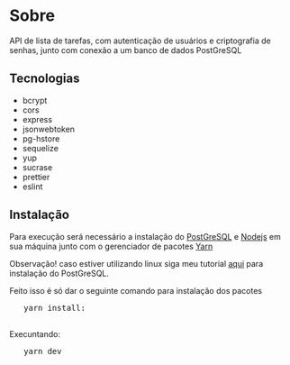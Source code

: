# Sobre
API de lista de tarefas, com autenticação de usuários e criptografia de senhas, junto com conexão a um banco de dados PostGreSQL

<section>
<h2>Tecnologias</h2>
  <ul>
    <li>bcrypt</li>
    <li>cors</li>
    <li>express</li>
    <li>jsonwebtoken</li>
    <li>pg-hstore</li>
    <li>sequelize</li>
    <li>yup</li>
    <li>sucrase</li>
    <li>prettier</li>
    <li>eslint</li>
  </ul>
</section>
<section>
<section>
  <h2>Instalação</h2>
  <p>Para execução será necessário a instalação do <a href="https://www.postgresql.org/">PostGreSQL</a> e <a href="https://nodejs.org/en/">Nodejs</a> em sua máquina junto com o gerenciador de pacotes <a href="https://yarnpkg.com/">Yarn</a></p>
  <p>Observação! caso estiver utilizando linux siga meu tutorial <a href="https://github.com/EmersonBarcelos/Instalacao_postgresql_pgadmin">aqui</a> para instalação do PostGreSQL.</p>
  <p>Feito isso é só dar o seguinte comando para instalação dos pacotes</a>
  <pre>
   <span>yarn install:</span>
  </pre>
  <p>Execuntando:</p>
  <pre>
   <span>yarn dev</span>
  </pre>
    

